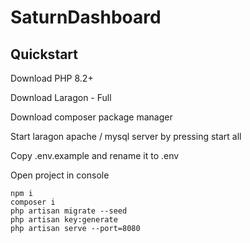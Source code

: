 # SaturnDashboard

## Quickstart

Download PHP 8.2+

Download Laragon - Full

Download composer package manager

Start laragon apache / mysql server by pressing start all

Copy .env.example and rename it to .env

Open project in console

```
npm i
composer i
php artisan migrate --seed
php artisan key:generate
php artisan serve --port=8080
```
